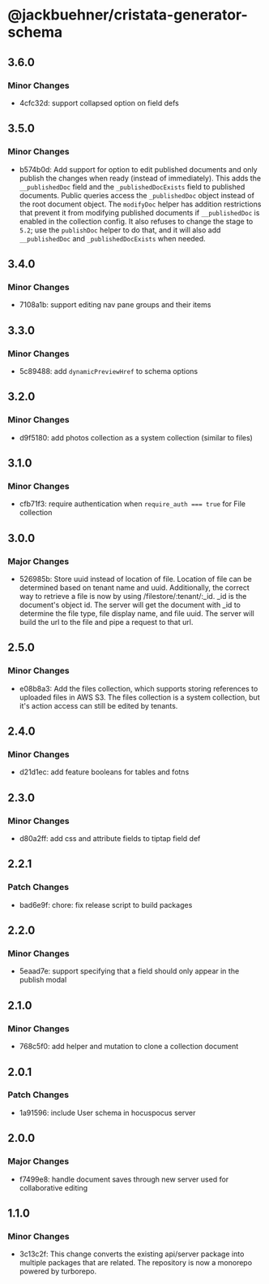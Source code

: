 # @jackbuehner/cristata-generator-schema

## 3.6.0

### Minor Changes

- 4cfc32d: support collapsed option on field defs

## 3.5.0

### Minor Changes

- b574b0d: Add support for option to edit published documents and only publish the changes when ready (instead of immediately). This adds the `__publishedDoc` field and the `_publishedDocExists` field to published documents. Public queries access the `_publishedDoc` object instead of the root document object. The `modifyDoc` helper has addition restrictions that prevent it from modifying published documents if `__publishedDoc` is enabled in the collection config. It also refuses to change the stage to `5.2`; use the `publishDoc` helper to do that, and it will also add `__publishedDoc` and `_publishedDocExists` when needed.

## 3.4.0

### Minor Changes

- 7108a1b: support editing nav pane groups and their items

## 3.3.0

### Minor Changes

- 5c89488: add `dynamicPreviewHref` to schema options

## 3.2.0

### Minor Changes

- d9f5180: add photos collection as a system collection (similar to files)

## 3.1.0

### Minor Changes

- cfb71f3: require authentication when `require_auth === true` for File collection

## 3.0.0

### Major Changes

- 526985b: Store uuid instead of location of file. Location of file can be determined based on tenant name and uuid. Additionally, the correct way to retrieve a file is now by using /filestore/:tenant/:\_id. \_id is the document's object id. The server will get the document with \_id to determine the file type, file display name, and file uuid. The server will build the url to the file and pipe a request to that url.

## 2.5.0

### Minor Changes

- e08b8a3: Add the files collection, which supports storing references to uploaded files in AWS S3. The files collection is a system collection, but it's action access can still be edited by tenants.

## 2.4.0

### Minor Changes

- d21d1ec: add feature booleans for tables and fotns

## 2.3.0

### Minor Changes

- d80a2ff: add css and attribute fields to tiptap field def

## 2.2.1

### Patch Changes

- bad6e9f: chore: fix release script to build packages

## 2.2.0

### Minor Changes

- 5eaad7e: support specifying that a field should only appear in the publish modal

## 2.1.0

### Minor Changes

- 768c5f0: add helper and mutation to clone a collection document

## 2.0.1

### Patch Changes

- 1a91596: include User schema in hocuspocus server

## 2.0.0

### Major Changes

- f7499e8: handle document saves through new server used for collaborative editing

## 1.1.0

### Minor Changes

- 3c13c2f: This change converts the existing api/server package into multiple packages that are related. The repository is now a monorepo powered by turborepo.
